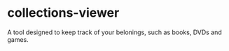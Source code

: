 # collections-viewer
A tool designed to keep track of your belonings, such as books, DVDs and games.
